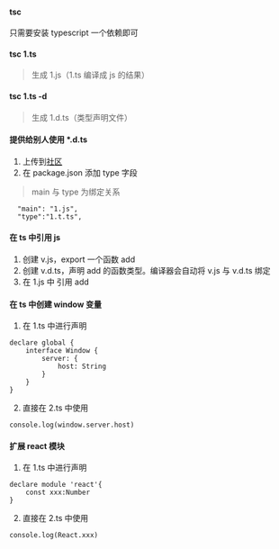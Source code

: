 #### tsc
只需要安装 typescript 一个依赖即可

#### tsc 1.ts
> 生成 1.js（1.ts 编译成 js 的结果）

#### tsc 1.ts -d
> 生成 1.d.ts（类型声明文件）

#### 提供给别人使用 *.d.ts
1. 上传到[社区](https://github.com/DefinitelyTyped/DefinitelyTyped)
2. 在 package.json 添加 type 字段
> main 与 type 为绑定关系
```
  "main": "1.js",
  "type":"1.t.ts",
```

#### 在 ts 中引用 js
1. 创建 v.js，export 一个函数 add
2. 创建 v.d.ts，声明 add 的函数类型。编译器会自动将 v.js 与 v.d.ts 绑定
3. 在 1.js 中 引用 add

#### 在 ts 中创建 window 变量
1. 在 1.ts 中进行声明
```
declare global {
    interface Window {
        server: {
            host: String
        }
    }
}
```
2. 直接在 2.ts 中使用
```
console.log(window.server.host)
```

#### 扩展 react 模块
1. 在 1.ts 中进行声明
```
declare module 'react'{
    const xxx:Number
}
```
2. 直接在 2.ts 中使用
```
console.log(React.xxx)
```